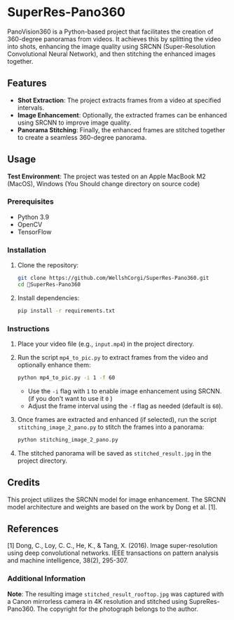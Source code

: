 # SuperRes-Pano360

PanoVision360 is a Python-based project that facilitates the creation of 360-degree panoramas from videos. It achieves this by splitting the video into shots, enhancing the image quality using SRCNN (Super-Resolution Convolutional Neural Network), and then stitching the enhanced images together.

## Features

- **Shot Extraction**: The project extracts frames from a video at specified intervals.
- **Image Enhancement**: Optionally, the extracted frames can be enhanced using SRCNN to improve image quality.
- **Panorama Stitching**: Finally, the enhanced frames are stitched together to create a seamless 360-degree panorama.

## Usage

**Test Environment**: The project was tested on an Apple MacBook M2 (MacOS), Windows (You Should change directory on source code) 

### Prerequisites

- Python 3.9
- OpenCV
- TensorFlow

### Installation

1. Clone the repository:

    ```bash
    git clone https://github.com/WellshCorgi/SuperRes-Pano360.git
    cd SuperRes-Pano360
    ```

2. Install dependencies:

    ```bash
    pip install -r requirements.txt
    ```

### Instructions

1. Place your video file (e.g., `input.mp4`) in the project directory.
2. Run the script `mp4_to_pic.py` to extract frames from the video and optionally enhance them:

    ```bash
    python mp4_to_pic.py -i 1 -f 60
    ```

    - Use the `-i` flag with `1` to enable image enhancement using SRCNN. (if you don't want to use it  `0`  )
    - Adjust the frame interval using the `-f` flag as needed (default is `60`).
3. Once frames are extracted and enhanced (if selected), run the script `stitching_image_2_pano.py` to stitch the frames into a panorama:

    ```bash
    python stitching_image_2_pano.py
    ```

4. The stitched panorama will be saved as `stitched_result.jpg` in the project directory.

## Credits

This project utilizes the SRCNN model for image enhancement. The SRCNN model architecture and weights are based on the work by Dong et al. [1].

## References

[1] Dong, C., Loy, C. C., He, K., & Tang, X. (2016). Image super-resolution using deep convolutional networks. IEEE transactions on pattern analysis and machine intelligence, 38(2), 295-307.

### Additional Information
**Note**: The resulting image `stitched_result_rooftop.jpg` was captured with a Canon mirrorless camera in 4K resolution and stitched using SupreRes-Pano360. The copyright for the photograph belongs to the author.
